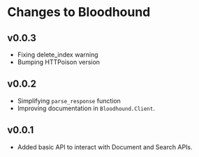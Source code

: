 # Changes to Bloodhound

## v0.0.3

* Fixing delete_index warning
* Bumping HTTPoison version

## v0.0.2

* Simplifying `parse_response` function
* Improving documentation in `Bloodhound.Client`.

## v0.0.1

* Added basic API to interact with Document and Search APIs.
